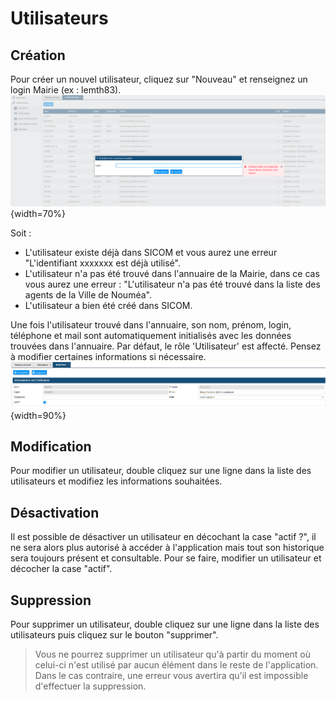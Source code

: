 
# Utilisateurs

## Création
Pour créer un nouvel utilisateur, cliquez sur "Nouveau" et renseignez un login Mairie (ex : lemth83).  
![Création utilisateur](images/chap_02/create_utilisateur.png "Création utilisateur"){width=70%}

Soit :
* L'utilisateur existe déjà dans SICOM et vous aurez une erreur "L'identifiant xxxxxxx est déjà utilisé".
* L'utilisateur n'a pas été trouvé dans l'annuaire de la Mairie, dans ce cas vous aurez une erreur : "L'utilisateur n'a pas été trouvé dans la liste des agents de la Ville de Nouméa".
* L'utilisateur a bien été créé dans SICOM.

Une fois l'utilisateur trouvé dans l'annuaire, son nom, prénom, login, téléphone et mail sont automatiquement initialisés avec les données trouvées dans l'annuaire. Par défaut, le rôle 'Utilisateur' est affecté. Pensez à modifier certaines informations si nécessaire.  
![Modification utilisateur](images/chap_02/edit_utilisateur.png "Modification utilisateur"){width=90%}

## Modification
Pour modifier un utilisateur, double cliquez sur une ligne dans la liste des utilisateurs et modifiez les informations souhaitées.

## Désactivation
Il est possible de désactiver un utilisateur en décochant la case "actif ?", il ne sera alors plus autorisé à accéder à l'application mais tout son historique sera toujours présent et consultable. Pour se faire, modifier un utilisateur et décocher la case "actif".

## Suppression
Pour supprimer un utilisateur, double cliquez sur une ligne dans la liste des utilisateurs puis cliquez sur le bouton "supprimer".

> Vous ne pourrez supprimer un utilisateur qu'à partir du moment où celui-ci n'est utilisé par aucun élément dans le reste de l'application.
> Dans le cas contraire, une erreur vous avertira qu'il est impossible d'effectuer la suppression.
